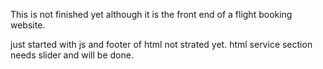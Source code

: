 This is not finished yet although it is the front end of a flight booking website.

just started with js and footer of html not strated yet.
html service section needs slider and will be done.
